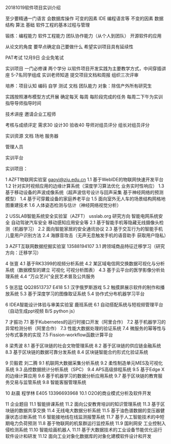 20181019软件项目实训介绍

至少要精通一门语言 会数据库操作
可变的因素 IDE 编程语言等
不变的因素 数据结构 算法 基础 软件工程的基本过程与管理

锻炼：编程能力 软件工程能力 团队协作能力（从个人到团队）
开源软件的应用

从论文的角度 要早点确定自己要做什么 希望实训项目具有延续性

PAT考试 12月9日 企业免笔试

实训项目
一门必修课 两个学分 以软件项目开发实践为主要教学方式，中间穿插讲座
5-7名同学组成 实训老师知道
提交项目文档和周报 组织三次评审

培养：项目认知 编码 自学 测试 文档 团队能力
对象：除信产外所有研究生

实践按照瀑布模型方式开展 确定每天 每周 每阶段完成的任务
每周二下午为实训指导导师指导时间

技术讲座 邀请企业工程师

考核与成绩评定
需求30 设计30 验收40
导师对组员评分
组长对组员评分

实训资源 文档 场地 服务器

管理人员

实训平台

实训项目：

1 AZFT物联网实验室 gaoyi@zju.edu.cn
1.1 基于WebIDE的物联网快速开发平台
1.2 针对实时视频应用的边缘计算系统（深度学习算法优化 业务实时性响应）
1.3 基于移动设备的声波成像系统（超声波信号设计与回声采集 基于神经网络的预测模型） 
1.4 基于可穿戴设备的家庭养老平台
1.5 面向室外无人车的场景结构网格地图重建技术
1.6 人体姿态检测与估计（神经网络视觉分析）

2 USSLAB智能系统安全实验室（AZFT） usslab.org
研究方向 智能电网系统安全 自动驾驶汽车安全 移动感知应用安全等
2.1 基于智能手机等隐藏无线摄像头检测（机器学习）
2.2 面向智能家居的安全通讯协议
2.3 基于交互行为的智能手机儿童用户识别方法
2.4 海豚音攻击（无声无息触发手机的语音助手 获取用户隐私）

3 AZFT互联网数据挖掘实验室 13588194107
3.1 跨领域商品特征迁移学习（研究方向：迁移学习）

4 张亶
4.1 基于RK3399的视频分析系统
4.2 某区域电信网交换数据可视化与分析系统（数据模型的建立 可视化 可视分析图表）
4.3 基于云平台的医学影像分析处理系统
4.4 “万众艺兴”全民艺术普及公共服务

5 张志猛 QQ28513737 E418
5.1 汉字俄罗斯游戏
5.2 触摸屏展示软件的制作和播放系统
5.3 基于深度学习的图像取证系统
5.4 协作式分布机器学习平台

6 IDEA智能设计体验与审美实验室 鹿班系统
6.1 自动搭配系统与短视频管理平台（自动生成ppt视频 B/S python js）

7 才振功
7.1 基于Kubernetes的运行时接口开发（阿里合作）
7.2 基于机器学习的异常检测分析（阿里合作）
7.3 性能大数据处理的验证系统
7.4 微服务的幂等性与分布式事务的实现
7.5 Fission-workflow函数计算平台

8 梁秀波
8.1 基于区块链的社会文物管理系统
8.2 基于区块链的供应链金融系统
8.3 基于区块链的数据可靠分发系统
8.4 区块链智能合约形式化验证系统

9 贝毅君 刘二腾
9.1 机联网大数据采集分析系统
9.2 柔性制造单元MES及可视化系统
9.3 品控数据统计分析系统（SPC）
9.4 APS高级排程系统
9.5 基于Edge X的边缘计算应用
9.6 基于机器学习的数据分析应用系统
9.7 基于区块链的教育服务交易与监管系统
9.8 智能客服管理系统

10 赵晨 程学林 E405 13396693968
10.1 O2O的商业模式分析及软件开发

11 企业题目
11.1 智能排课系统
11.2 面向公安教育培训的知识管理系统
11.3 基于区块链的数据共享交换
11.4 无线电大数据分析系统
11.5 基于油色谱数据的变压器健康状态诊断系统
11.6 智能接地线在线监测报警系统
11.7 基于人工智能技术的中短期电力负荷预测
11.8 基于物联网的机泵群运行监控系统
11.9 国利网安 工业控制入侵检测系统
11.10 智能绘画机器人
11.11 基于大数据技术的工业设备节能优化运行软件设计和研发
11.12 面向工业对象化数据库的对象化建模软件设计和开发
